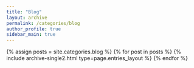 ```yaml
---
title: "Blog"
layout: archive
permalink: /categories/blog
author_profile: true
sidebar_main: true
---
```


{% assign posts = site.categories.blog %}
{% for post in posts %} {% include archive-single2.html type=page.entries_layout %} {% endfor %}